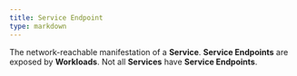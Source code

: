 ```yaml
---
title: Service Endpoint
type: markdown
---
```

The network-reachable manifestation of a **Service**.
**Service Endpoints** are exposed by **Workloads**. Not all **Services** have **Service Endpoints**.
